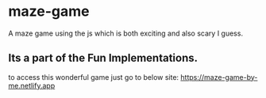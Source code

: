 # maze-game
A maze game using the js which is both exciting and also scary I guess.

## Its a part of the Fun Implementations.


to access this wonderful game just go to below site:
https://maze-game-by-me.netlify.app